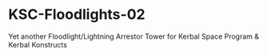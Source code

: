 # KSC-Floodlights-02
Yet another Floodlight/Lightning Arrestor Tower for Kerbal Space Program &amp; Kerbal Konstructs
